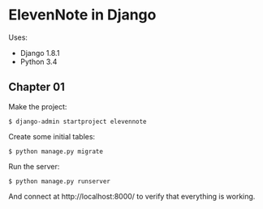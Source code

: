 ElevenNote in Django 
====================

Uses:
* Django 1.8.1
* Python 3.4

Chapter 01
----------

Make the project:

```
$ django-admin startproject elevennote
```

Create some initial tables:
```
$ python manage.py migrate
```

Run the server:
```
$ python manage.py runserver
```

And connect at http://localhost:8000/ to verify that everything is working.


